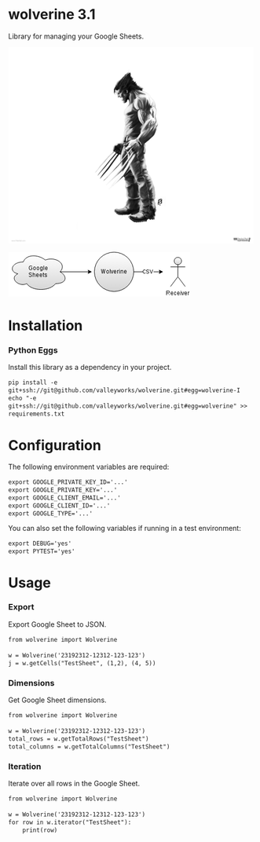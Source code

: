 # wolverine 3.1
Library for managing your Google Sheets.

![logo](/.readme/logo.png)


![flow](/.readme/flow.png)

# Installation
### Python Eggs
Install this library as a dependency in your project.
```
pip install -e git+ssh://git@github.com/valleyworks/wolverine.git#egg=wolverine-I
echo "-e git+ssh://git@github.com/valleyworks/wolverine.git#egg=wolverine" >> requirements.txt
```
# Configuration
The following environment variables are required:
```
export GOOGLE_PRIVATE_KEY_ID='...'
export GOOGLE_PRIVATE_KEY='...'
export GOOGLE_CLIENT_EMAIL='...'
export GOOGLE_CLIENT_ID='...'
export GOOGLE_TYPE='...'
```
You can also set the following variables if running in a test environment:
```
export DEBUG='yes'
export PYTEST='yes'
```
# Usage
### Export
Export Google Sheet to JSON.
```
from wolverine import Wolverine

w = Wolverine('23192312-12312-123-123')
j = w.getCells("TestSheet", (1,2), (4, 5))
```

### Dimensions
Get Google Sheet dimensions.
```
from wolverine import Wolverine

w = Wolverine('23192312-12312-123-123')
total_rows = w.getTotalRows("TestSheet")
total_columns = w.getTotalColumns("TestSheet")
```

### Iteration
Iterate over all rows in the Google Sheet.
```
from wolverine import Wolverine

w = Wolverine('23192312-12312-123-123')
for row in w.iterator("TestSheet"):
    print(row)
```
